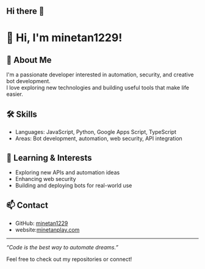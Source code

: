 ## Hi there 👋

<!--
**minetan1229/minetan1229**  is a ✨ _special_ ✨ repository because its `README.md` (this file) appears on your GitHub profile.

Here are some ideas to get you started:

- 🌱 I’m currently learning ... tapescript
-->

# 👋 Hi, I'm minetan1229!

## 🚀 About Me
I'm a passionate developer interested in automation, security, and creative bot development.  
I love exploring new technologies and building useful tools that make life easier.

## 🛠️ Skills
- Languages: JavaScript, Python, Google Apps Script, TypeScript
- Areas: Bot development, automation, web security, API integration

## 🌱 Learning & Interests
- Exploring new APIs and automation ideas
- Enhancing web security
- Building and deploying bots for real-world use

## 📫 Contact
- GitHub: [minetan1229](https://github.com/minetan1229)
- website:[minetanplay.com](https://minetanplay.com)

---

_“Code is the best way to automate dreams.”_

Feel free to check out my repositories or connect!
